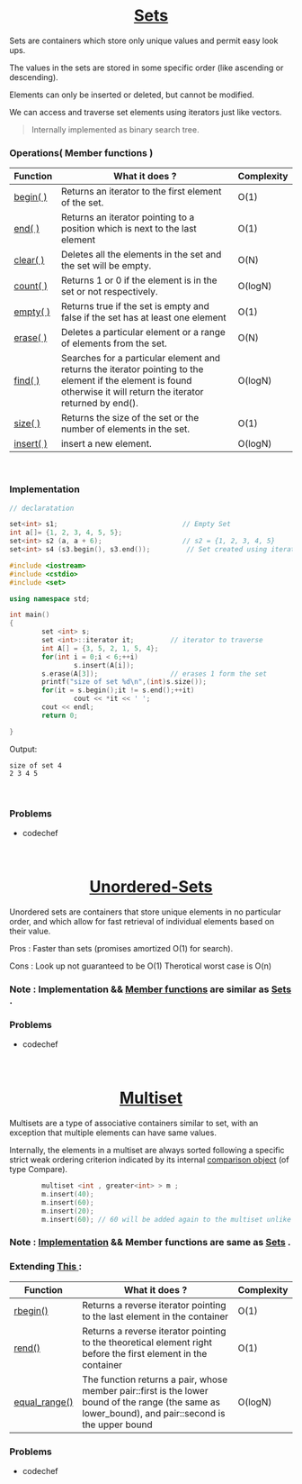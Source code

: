<div id ="sets"> </div>
<h1 align="center" ><a href="http://www.cplusplus.com/reference/set/set/"> Sets </a></h1>

Sets are containers which store only unique values and permit easy look ups. <br>

The values in the sets are stored in some specific order (like ascending or descending). <br> 

Elements can only be inserted or deleted, but cannot be modified. <br>

We can access and traverse set elements using iterators just like vectors.
<br>

> Internally implemented as binary search tree.

<div id = "members"></div>

### Operations( Member functions )

| <center>Function </center>    | <center>What it does ?</center>  | <center>Complexity</center>  |
| :------------- | :------------- | :------------- |
| <a href="#">begin( )</a>        | Returns an iterator to the first element of the set.       | O(1)
| <a href="#">end( ) </a>      | Returns an iterator pointing to a position which is next to the last element       | O(1)
| <a href="#">clear( )</a>     |  Deletes all the elements in the set and the set will be empty.       | O(N)
| <a href="#">count( ) </a>    | Returns 1 or 0 if the element is in the set or not respectively.       | O(logN)
| <a href="#">empty( ) </a>       |  Returns true if the set is empty and false if the set has at least one element       | O(1)
| <a href="#">erase( ) </a>      |  Deletes a particular element or a range of elements from the set.       | O(N)
| <a href="#">find( ) </a>      | Searches for a particular element and returns the iterator pointing to the element if the element is found otherwise it will return the iterator returned by end().       | O(logN)
| <a href="#">size( ) </a>      | Returns the size of the set or the number of elements in the set.       | O(1)
| <a href="#">insert( ) </a>      |  insert a new element.       | O(logN)

<br>


### Implementation

```cpp
// declaratation

set<int> s1;                               // Empty Set
int a[]= {1, 2, 3, 4, 5, 5};
set<int> s2 (a, a + 6);                    // s2 = {1, 2, 3, 4, 5}
set<int> s4 (s3.begin(), s3.end());         // Set created using iterators
```

```cpp
#include <iostream>
#include <cstdio>
#include <set>

using namespace std;

int main()
{
        set <int> s;
        set <int>::iterator it;         // iterator to traverse
        int A[] = {3, 5, 2, 1, 5, 4};
        for(int i = 0;i < 6;++i)
                s.insert(A[i]);
        s.erase(A[3]);                  // erases 1 form the set
        printf("size of set %d\n",(int)s.size());
        for(it = s.begin();it != s.end();++it)
                cout << *it << ' ';
        cout << endl;
        return 0;

}
```
Output:
```
size of set 4
2 3 4 5
```
<br>

### Problems

 * codechef
<br>

<div id = "unordered_sets"></div>
<h1 align="center" ><a href="http://www.cplusplus.com/reference/unordered_set/unordered_set/"> Unordered-Sets </a></h1>

Unordered sets are containers that store unique elements in no particular order, and which allow for fast retrieval of individual elements based on their value. <br>

Pros : Faster than sets (promises amortized O(1) for search). <br>

Cons : Look up not guaranteed to be O(1) Therotical worst case is O(n) <br>


### Note : Implementation && <a href="#members">Member functions</a> are similar as <a href="#sets">Sets</a> .

### Problems

 * codechef
<br>

<div id ="multiset"></div>
<h1 align="center"><a href="http://www.cplusplus.com/reference/set/multiset/"> Multiset </a></h1>

Multisets are a type of associative containers similar to set, with an exception that multiple elements can have same values.<br>

Internally, the elements in a multiset are always sorted following a specific strict weak ordering criterion indicated by its internal [comparison object](http://www.cplusplus.com/reference/map/multimap/key_comp/) (of type Compare).
<br>

```cpp
        multiset <int , greater<int> > m ;
        m.insert(40);
        m.insert(60);
        m.insert(20);
        m.insert(60); // 60 will be added again to the multiset unlike set
```

### Note : [Implementation](http://www.cplusplus.com/reference/set/multiset/multiset/) && Member functions are same as <a href="#members">Sets</a> .

### Extending <a href="#members"> This </a> :

| <center>   Function </center>    | <center>What it does ?</center>  | <center>Complexity</center>  |
| :------------- | :------------- | :------------- |
| <a href="#">rbegin()</a>        | Returns a reverse iterator pointing to the last element in the container     | O(1)
| <a href="#">rend() </a>      | Returns a reverse iterator pointing to the theoretical element right before the first element in the  container   | O(1)
| <a href="#">equal_range() </a>     |  The function returns a pair, whose member pair::first is the lower bound of the range (the same as lower_bound), and pair::second is the upper bound     | O(logN)

### Problems

 * codechef
<br>
